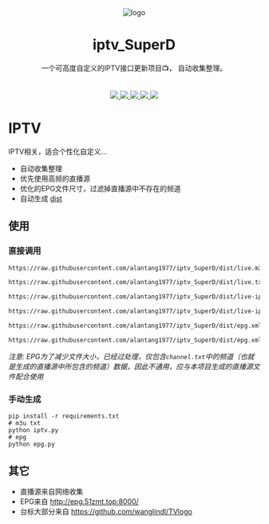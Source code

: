 <div align="center">
  <img src="https://raw.githubusercontent.com/alantang1977/X/main/Pictures/TV.png" alt="logo"/>
  <h1 align="center">iptv_SuperD</h1>
</div>

<div align="center">一个可高度自定义的IPTV接口更新项目📺， 自动收集整理。</div>
<br>
<p align="center">
  <a href="https://github.com/alantang1977/iptv_SuperD/releases">
    <img src="https://img.shields.io/github/v/release/alantang1977/iptv_SuperD" />
  </a>
  <a href="https://www.python.org/">
    <img src="https://img.shields.io/badge/python-%20%3D%203.13-47c219" />
  </a>
  <a href="https://github.com/alantang1977/iptv_SuperD/releases">
    <img src="https://img.shields.io/github/downloads/alantang1977/iptv_SuperD/total" />
  </a>
  <a href="https://github.com/alantang1977/iptv_SuperD">
    <img src="https://img.shields.io/github/stars/alantang1977/iptv_SuperD" />
  </a>
  <a href="https://github.com/alantang1977/iptv_SuperD/fork">
    <img src="https://img.shields.io/github/forks/alantang1977/iptv_SuperD" />
  </a>
</p>

# IPTV

IPTV相关，适合个性化自定义...

* 自动收集整理
* 优先使用高频的直播源
* 优化的EPG文件尺寸，过滤掉直播源中不存在的频道
* 自动生成 [dist](https://github.com/alantang1977/iptv_SuperD/tree/dist)

## 使用

### 直接调用

```txt
https://raw.githubusercontent.com/alantang1977/iptv_SuperD/dist/live.m3u
```

```txt
https://raw.githubusercontent.com/alantang1977/iptv_SuperD/dist/live.txt
```

```txt
https://raw.githubusercontent.com/alantang1977/iptv_SuperD/dist/live-ipv4.m3u
```

```txt
https://raw.githubusercontent.com/alantang1977/iptv_SuperD/dist/live-ipv4.txt
```

```txt
https://raw.githubusercontent.com/alantang1977/iptv_SuperD/dist/epg.xml
```

```txt
https://raw.githubusercontent.com/alantang1977/iptv_SuperD/dist/epg.xml.gz
```

*注意: EPG为了减少文件大小，已经过处理，仅包含`channel.txt`中的频道（也就是生成的直播源中所包含的频道）数据，因此不通用，应与本项目生成的直播源文件配合使用*

### 手动生成

```shell
pip install -r requirements.txt
# m3u txt
python iptv.py
# epg
python epg.py
```

## 其它

* 直播源来自网络收集
* EPG来自 http://epg.51zmt.top:8000/
* 台标大部分来自 https://github.com/wanglindl/TVlogo
